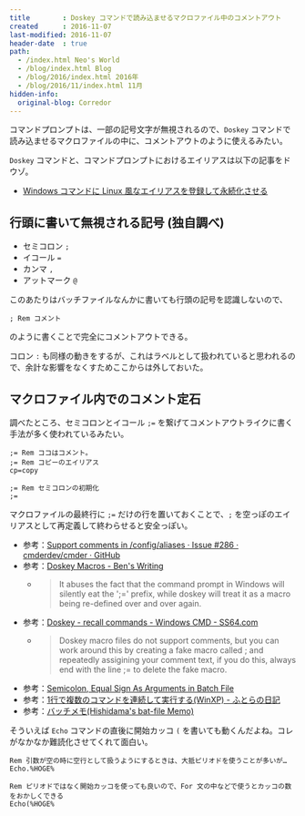 ```yaml
---
title        : Doskey コマンドで読み込ませるマクロファイル中のコメントアウト
created      : 2016-11-07
last-modified: 2016-11-07
header-date  : true
path:
  - /index.html Neo's World
  - /blog/index.html Blog
  - /blog/2016/index.html 2016年
  - /blog/2016/11/index.html 11月
hidden-info:
  original-blog: Corredor
---
```


コマンドプロンプトは、一部の記号文字が無視されるので、`Doskey` コマンドで読み込ませるマクロファイルの中に、コメントアウトのように使えるみたい。

`Doskey` コマンドと、コマンドプロンプトにおけるエイリアスは以下の記事をドウゾ。

- [Windows コマンドに Linux 風なエイリアスを登録して永続化させる](/blog/2016/01/19-01.html)

## 行頭に書いて無視される記号 (独自調べ)

- セミコロン `;`
- イコール `=`
- カンマ `,`
- アットマーク `@`

このあたりはバッチファイルなんかに書いても行頭の記号を認識しないので、

```batch
; Rem コメント
```

のように書くことで完全にコメントアウトできる。

コロン `:` も同様の動きをするが、これはラベルとして扱われていると思われるので、余計な影響をなくすためここからは外しておいた。

## マクロファイル内でのコメント定石

調べたところ、セミコロンとイコール `;=` を繋げてコメントアウトライクに書く手法が多く使われているみたい。

```batch
;= Rem ココはコメント。
;= Rem コピーのエイリアス
cp=copy

;= Rem セミコロンの初期化
;=
```

マクロファイルの最終行に `;=` だけの行を置いておくことで、`;` を空っぽのエイリアスとして再定義して終わらせると安全っぽい。

- 参考：[Support comments in /config/aliases · Issue #286 · cmderdev/cmder · GitHub](https://github.com/cmderdev/cmder/issues/286#issuecomment-256260690)
- 参考：[Doskey Macros - Ben's Writing](http://ben.versionzero.org/wiki/Doskey_Macros)
  - > It abuses the fact that the command prompt in Windows will silently eat the ';=' prefix, while doskey will treat it as a macro being re-defined over and over again.
- 参考：[Doskey - recall commands - Windows CMD - SS64.com](http://ss64.com/nt/doskey.html)
  - > Doskey macro files do not support comments, but you can work around this by creating a fake macro called ; and repeatedly assigining your comment text, if you do this, always end with the line ;= to delete the fake macro.
- 参考：[Semicolon, Equal Sign As Arguments in Batch File](https://support.microsoft.com/en-us/kb/71247?fr=1)
- 参考：[1行で複数のコマンドを連続して実行する(WinXP) - ふとらの日記](http://d.hatena.ne.jp/futora/20081005/p2)
- 参考：[バッチメモ(Hishidama's bat-file Memo)](http://www.ne.jp/asahi/hishidama/home/tech/windows/bat.html)

そういえば `Echo` コマンドの直後に開始カッコ `(` を書いても動くんだよね。コレがなかなか難読化させてくれて面白い。

```batch
Rem 引数が空の時に空行として扱うようにするときは、大抵ピリオドを使うことが多いが…
Echo.%HOGE%

Rem ピリオドではなく開始カッコを使っても良いので、For 文の中などで使うとカッコの数をおかしくできる
Echo(%HOGE%
```
